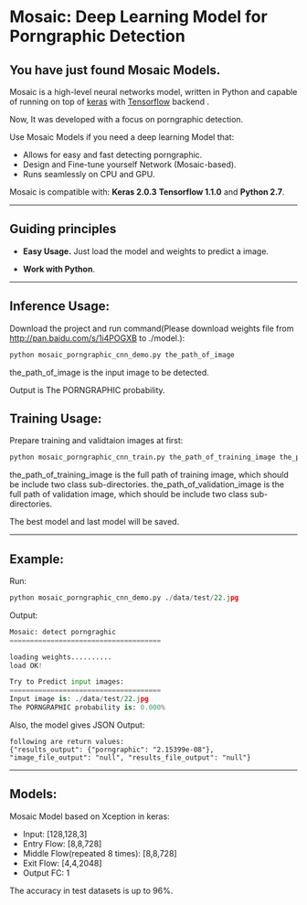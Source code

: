 
# Mosaic: Deep Learning Model for Porngraphic Detection


## You have just found Mosaic Models.

Mosaic is a high-level neural networks model, written in Python and capable of running on top of [keras](https://github.com/fchollet/keras) with [Tensorflow](https://github.com/tensorflow/tensorflow) backend . 

Now, It was developed with a focus on porngraphic detection. 

Use Mosaic Models if you need a deep learning Model that:

- Allows for easy and fast detecting porngraphic.
- Design and Fine-tune yourself Network (Mosaic-based).
- Runs seamlessly on CPU and GPU.

Mosaic is compatible with: __Keras 2.0.3__   __Tensorflow 1.1.0__ and __Python 2.7__.


------------------


## Guiding principles

- __Easy Usage.__ Just load the model and weights to predict a image.

- __Work with Python__. 


------------------


## Inference Usage:

Download the project and run command(Please download weights file from http://pan.baidu.com/s/1i4POGXB to ./model.):

```python
python mosaic_porngraphic_cnn_demo.py the_path_of_image

```
the_path_of_image is the input image to be detected.


Output is The PORNGRAPHIC probability.


## Training Usage:

Prepare training and validtaion images at first:

```python
python mosaic_porngraphic_cnn_train.py the_path_of_training_image the_path_of_validation_image 

```
the_path_of_training_image is the full path of training image, which should be include two class sub-directories.
the_path_of_validation_image is the full path of validation image, which should be include two class sub-directories.


The best model and last model will be saved.


------------------

## Example:

Run:
```python
python mosaic_porngraphic_cnn_demo.py ./data/test/22.jpg

```

Output:
```python
Mosaic: detect porngraghic
=====================================

loading weights..........
load OK!

Try to Predict input images:
=====================================
Input image is: ./data/test/22.jpg
The PORNGRAPHIC probability is: 0.000% 
```

Also, the model gives JSON Output:
```
following are return values:
{"results_output": {"porngraphic": "2.15399e-08"}, "image_file_output": "null", "results_file_output": "null"}
```
------------------


## Models:

Mosaic Model based on Xception in keras:

- Input: [128,128,3]
- Entry Flow: [8,8,728]
- Middle Flow(repeated 8 times): [8,8,728]
- Exit Flow: [4,4,2048]
- Output FC: 1

The accuracy in test datasets is up to 96%.





